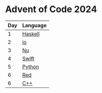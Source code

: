 # Advent of Code 2024

| Day | Language                            |
| --- | ----------------------------------- |
| 1   | [Haskell](https://www.haskell.org/) |
| 2   | [io](https://iolanguage.org/)       |
| 3   | [Nu](https://www.nushell.sh/)       |
| 4   | [Swift](https://www.swift.org/)     |
| 5   | [Python](https://www.python.org/)   |
| 6   | [Red](https://www.red-lang.org/)    |
| 6   | [C++](https://isocpp.org/)          |
